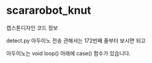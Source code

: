# scararobot_knut
캡스톤디자인 코드 정보

detect.py 아두이노 전송 관해서는 172번째 줄부터 보시면 되고 

아두이노는 void loop() 아래에 case() 함수가 있습니다. 
